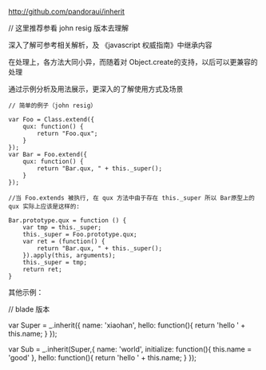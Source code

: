 http://github.com/pandoraui/inherit


// 这里推荐参看 john resig 版本去理解

深入了解可参考相关解析，及 《javascript 权威指南》中继承内容

在处理上，各方法大同小异，而随着对 Object.create的支持，以后可以更兼容的处理

通过示例分析及用法展示，更深入的了解使用方式及场景


```
// 简单的例子（john resig）

var Foo = Class.extend({
    qux: function() {
        return "Foo.qux";
    }
});
var Bar = Foo.extend({
    qux: function() {
        return "Bar.qux, " + this._super();
    }
});

//当 Foo.extends 被执行, 在 qux 方法中由于存在 this._super 所以 Bar原型上的qux 实际上应该是这样的:

Bar.prototype.qux = function () {
    var tmp = this._super;
    this._super = Foo.prototype.qux;
    var ret = (function() {
        return "Bar.qux, " + this._super();
    }).apply(this, arguments);
    this._super = tmp;
    return ret;
}

```

其他示例：

// blade 版本

var Super = _.inherit({
    name: 'xiaohan',
    hello: function(){
        return 'hello ' + this.name;
    }
});

var Sub = _.inherit(Super,{
    name: 'world',
    initialize: function(){
        this.name = 'good'
    },
    hello: function(){
        return 'hello ' + this.name;
    }
});

